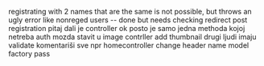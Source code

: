 registrating with 2 names that are the same is not possible, but throws an ugly error
like
nonreged users -- done but needs checking
redirect post registration
pitaj dali je controller ok posto je samo jedna methoda kojoj netreba auth mozda stavit u image contrller
add thumbnail
drugi ljudi imaju validate
komentariši sve npr homecontroller
change header name
model factory pass